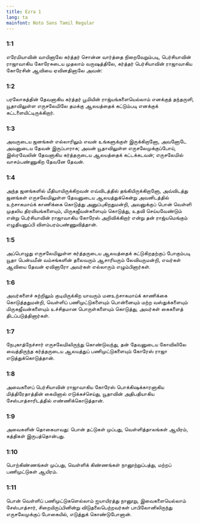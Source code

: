 ```yaml
---
title: Ezra 1
lang: ta
mainfont: Noto Sans Tamil Regular
---
```


###  1:1

எரேமியாவின் வாயினாலே கர்த்தர் சொன்ன வார்த்தை நிறைவேறும்படி, பெர்சியாவின் ராஜாவாகிய கோரேசுடைய முதலாம் வருஷத்திலே, கர்த்தர் பெர்சியாவின் ராஜாவாகிய கோரேசின் ஆவியை ஏவினதினாலே அவன்:

###  1:2

பரலோகத்தின் தேவனாகிய கர்த்தர் பூமியின் ராஜ்யங்களையெல்லாம் எனக்குத் தந்தருளி, யூதாவிலுள்ள எருசலேமிலே தமக்கு ஆலயத்தைக் கட்டும்படி எனக்குக் கட்டளையிட்டிருக்கிறார்.

###  1:3

அவருடைய ஜனங்கள் எல்லாரிலும் எவன் உங்களுக்குள் இருக்கிறானோ, அவனோடே அவனுடைய தேவன் இருப்பாராக; அவன் யூதாவிலுள்ள எருசலேமுக்குப்போய், இஸ்ரவேலின் தேவனாகிய கர்த்தருடைய ஆலயத்தைக் கட்டக்கடவன்; எருசலேமில் வாசம்பண்ணுகிற தேவனே தேவன்.

###  1:4

அந்த ஜனங்களில் மீதியாயிருக்கிறவன் எவ்விடத்தில் தங்கியிருக்கிறானோ, அவ்விடத்து ஜனங்கள் எருசலேமிலுள்ள தேவனுடைய ஆலயத்துக்கென்று அவனிடத்தில் உற்சாகமாய்க் காணிக்கை கொடுத்து அனுப்புகிறதுமன்றி, அவனுக்குப் பொன் வெள்ளி முதலிய திரவியங்களையும், மிருகஜீவன்களையும் கொடுத்து, உதவி செய்யவேண்டும் என்று பெர்சியாவின் ராஜாவாகிய கோரேஸ் அறிவிக்கிறார் என்று தன் ராஜ்யமெங்கும் எழுதியனுப்பி விளம்பரம்பண்ணுவித்தான்.

###  1:5

அப்பொழுது எருசலேமிலுள்ள கர்த்தருடைய ஆலயத்தைக் கட்டுகிறதற்குப் போகும்படி யூதா பென்யமீன் வம்சங்களின் தலைவரும் ஆசாரியரும் லேவியருமன்றி, எவர்கள் ஆவியை தேவன் ஏவினாரோ அவர்கள் எல்லாரும் எழும்பினார்கள்.

###  1:6

அவர்களைச் சுற்றிலும் குடியிருக்கிற யாவரும் மனஉற்சாகமாய்க் காணிக்கை கொடுத்ததுமன்றி, வெள்ளிப் பணிமுட்டுகளையும் பொன்னையும் மற்ற வஸ்துக்களையும் மிருகஜீவன்களையும் உச்சிதமான பொருள்களையும் கொடுத்து, அவர்கள் கைகளைத் திடப்படுத்தினார்கள்.

###  1:7

நேபுகாத்நேச்சார் எருசலேமிலிருந்து கொண்டுவந்து, தன் தேவனுடைய கோவிலிலே வைத்திருந்த கர்த்தருடைய ஆலயத்துப் பணிமுட்டுகளையும் கோரேஸ் ராஜா எடுத்துக்கொடுத்தான்.

###  1:8

அவைகளைப் பெர்சியாவின் ராஜாவாகிய கோரேஸ் பொக்கிஷக்காரனாகிய மித்திரேதாத்தின் கையினால் எடுக்கச்செய்து, யூதாவின் அதிபதியாகிய சேஸ்பாத்சாரிடத்தில் எண்ணிக்கொடுத்தான்.

###  1:9

அவைகளின் தொகையாவது: பொன் தட்டுகள் முப்பது, வெள்ளித்தாலங்கள் ஆயிரம், கத்திகள் இருபத்தொன்பது.

###  1:10

பொற்கிண்ணங்கள் முப்பது, வெள்ளிக் கிண்ணங்கள் நானூற்றுப்பத்து, மற்றப் பணிமுட்டுகள் ஆயிரம்.

###  1:11

பொன் வெள்ளிப் பணிமுட்டுகளெல்லாம் ஐயாயிரத்து நானூறு, இவைகளையெல்லாம் சேஸ்பாத்சார், சிறையிருப்பினின்று விடுதலைபெற்றவர்கள் பாபிலோனிலிருந்து எருசலேமுக்குப் போகையில், எடுத்துக் கொண்டுபோனான்.

